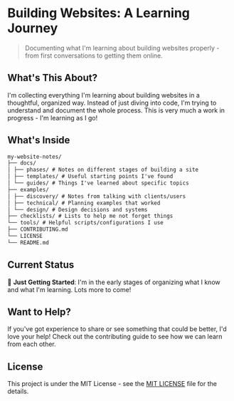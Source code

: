 # Building Websites: A Learning Journey

> Documenting what I'm learning about building websites properly - from first conversations to getting them online.

## What's This About?

I'm collecting everything I'm learning about building websites in a thoughtful, organized way. Instead of just diving into code, I'm trying to understand and document the whole process. This is very much a work in progress - I'm learning as I go!

## What's Inside

```markdown
my-website-notes/
├── docs/
│ ├── phases/ # Notes on different stages of building a site
│ ├── templates/ # Useful starting points I've found
│ └── guides/ # Things I've learned about specific topics
├── examples/
│ ├── discovery/ # Notes from talking with clients/users
│ ├── technical/ # Planning examples that worked
│ └── design/ # Design decisions and systems
├── checklists/ # Lists to help me not forget things
└── tools/ # Helpful scripts/configurations I use
├── CONTRIBUTING.md
└── LICENSE
└── README.md
```

## Current Status

🚧 **Just Getting Started**: I'm in the early stages of organizing what I know and what I'm learning. Lots more to come!

## Want to Help?

If you've got experience to share or see something that could be better, I'd love your help! Check out the contributing guide to see how we can learn from each other.

## License

This project is under the MIT License - see the [MIT LICENSE](./LICENSE) file for the details.
